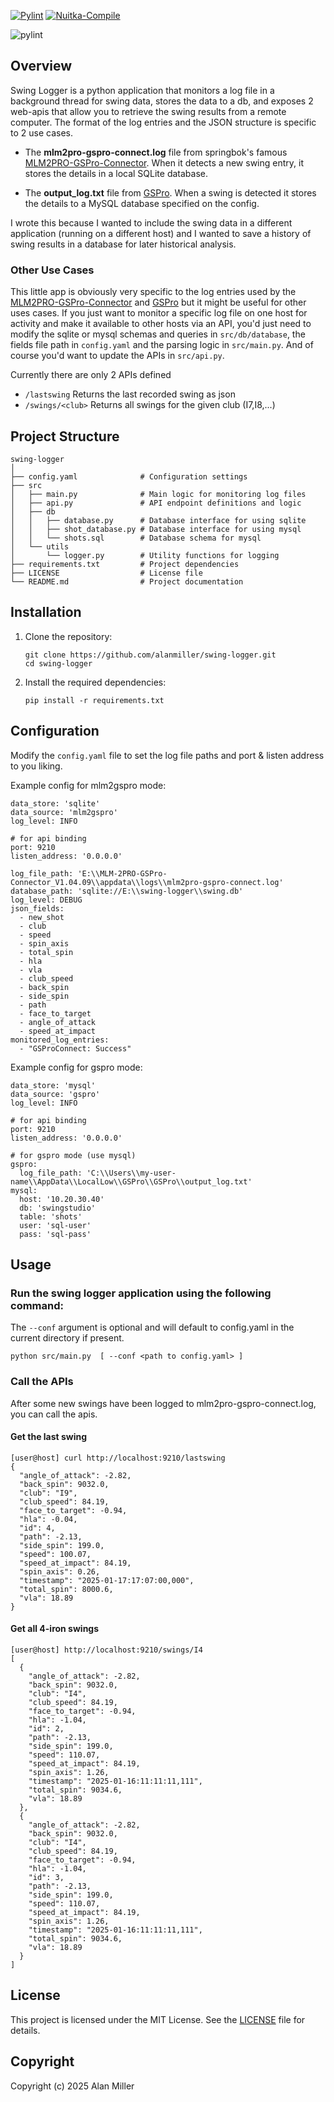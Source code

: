 [![Pylint](https://github.com/alanmiller/swing-logger/actions/workflows/pylint.yml/badge.svg)](https://github.com/alanmiller/swing-logger/actions/workflows/pylint.yml) 
[![Nuitka-Compile](https://github.com/alanmiller/swing-logger/actions/workflows/nuitka.yml/badge.svg)](https://github.com/alanmiller/swing-logger/actions/workflows/nuitka.yml)

![pylint](https://img.shields.io/badge/PyLint-10.00-brightgreen?logo=python&logoColor=white)

## Overview
Swing Logger is a python application that monitors a log file in a background thread for swing data, stores the data to a db, and exposes 2 web-apis  that allow you to retrieve the swing results from a remote computer. The format of the log entries and the JSON structure is specific to 2 use cases.

   - The **mlm2pro-gspro-connect.log** file from springbok's famous [MLM2PRO-GSPro-Connector](https://github.com/springbok/MLM2PRO-GSPro-Connector). When it detects a new swing entry, it stores the details in a local SQLite database. 
   
   - The **output_log.txt** file from [GSPro](https://gsprogolf.com/). When a swing is detected it stores the details to a MySQL database specified on the config.

I wrote this because I wanted to include the swing data in a different application (running on a different host) and I wanted to save a history of swing results in a database for later historical analysis.

### Other Use Cases
This little app is obviously very specific to the log entries used by the [MLM2PRO-GSPro-Connector](https://github.com/springbok/MLM2PRO-GSPro-Connector) and [GSPro](https://gsprogolf.com/) but it might be useful for other uses cases. If you just want to monitor a specific log file on one host for activity and make it available to other hosts via an API, you'd just need to modify the sqlite or mysql schemas and queries in ```src/db/database```, the fields file path in ```config.yaml``` and the parsing logic in ```src/main.py```. And of course you'd want to update the APIs in ```src/api.py```.

Currently there are only 2 APIs defined 

  - ```/lastswing```
       Returns the last recorded swing as json
  - ```/swings/<club>```
       Returns all swings for the given club (I7,I8,...)

## Project Structure
```
swing-logger
│
├── config.yaml              # Configuration settings
├── src
│   ├── main.py              # Main logic for monitoring log files
│   ├── api.py               # API endpoint definitions and logic
│   ├── db
│   │   ├── database.py      # Database interface for using sqlite
│   │   ├── shot_database.py # Database interface for using mysql
│   │   └── shots.sql        # Database schema for mysql
│   └── utils
│       └── logger.py        # Utility functions for logging
├── requirements.txt         # Project dependencies
├── LICENSE                  # License file
└── README.md                # Project documentation
```

## Installation
1. Clone the repository:
   ```
   git clone https://github.com/alanmiller/swing-logger.git
   cd swing-logger
   ```

2. Install the required dependencies:
   ```
   pip install -r requirements.txt
   ```

## Configuration

Modify the `config.yaml` file to set the log file paths and port & listen address to you liking.

Example config for mlm2gspro mode:

```
data_store: 'sqlite'  
data_source: 'mlm2gspro'
log_level: INFO

# for api binding
port: 9210
listen_address: '0.0.0.0'

log_file_path: 'E:\\MLM-2PRO-GSPro-Connector_V1.04.09\\appdata\\logs\\mlm2pro-gspro-connect.log'
database_path: 'sqlite://E:\\swing-logger\\swing.db'
log_level: DEBUG
json_fields:
  - new_shot
  - club
  - speed
  - spin_axis
  - total_spin
  - hla
  - vla
  - club_speed
  - back_spin
  - side_spin
  - path
  - face_to_target
  - angle_of_attack
  - speed_at_impact
monitored_log_entries:
  - "GSProConnect: Success"
```

Example config for gspro mode:

```
data_store: 'mysql'  
data_source: 'gspro' 
log_level: INFO

# for api binding
port: 9210
listen_address: '0.0.0.0'

# for gspro mode (use mysql)
gspro:
  log_file_path: 'C:\\Users\\my-user-name\\AppData\\LocalLow\\GSPro\\GSPro\\output_log.txt'
mysql:
  host: '10.20.30.40'
  db: 'swingstudio'
  table: 'shots'
  user: 'sql-user'
  pass: 'sql-pass'
```

## Usage

### Run the swing logger application using the following command:

The `--conf` argument is optional and will default to config.yaml in the current directory if present.

```
python src/main.py  [ --conf <path to config.yaml> ]
```

### Call the APIs

After some new swings have been logged to mlm2pro-gspro-connect.log, you can call the apis.

#### Get the last swing

```
[user@host] curl http://localhost:9210/lastswing
{
  "angle_of_attack": -2.82,
  "back_spin": 9032.0,
  "club": "I9",
  "club_speed": 84.19,
  "face_to_target": -0.94,
  "hla": -0.04,
  "id": 4,
  "path": -2.13,
  "side_spin": 199.0,
  "speed": 100.07,
  "speed_at_impact": 84.19,
  "spin_axis": 0.26,
  "timestamp": "2025-01-17:17:07:00,000",
  "total_spin": 8000.6,
  "vla": 18.89
}
```
#### Get all 4-iron swings

```
[user@host] http://localhost:9210/swings/I4
[
  {
    "angle_of_attack": -2.82,
    "back_spin": 9032.0,
    "club": "I4",
    "club_speed": 84.19,
    "face_to_target": -0.94,
    "hla": -1.04,
    "id": 2,
    "path": -2.13,
    "side_spin": 199.0,
    "speed": 110.07,
    "speed_at_impact": 84.19,
    "spin_axis": 1.26,
    "timestamp": "2025-01-16:11:11:11,111",
    "total_spin": 9034.6,
    "vla": 18.89
  },
  {
    "angle_of_attack": -2.82,
    "back_spin": 9032.0,
    "club": "I4",
    "club_speed": 84.19,
    "face_to_target": -0.94,
    "hla": -1.04,
    "id": 3,
    "path": -2.13,
    "side_spin": 199.0,
    "speed": 110.07,
    "speed_at_impact": 84.19,
    "spin_axis": 1.26,
    "timestamp": "2025-01-16:11:11:11,111",
    "total_spin": 9034.6,
    "vla": 18.89
  }
]
```

## License
This project is licensed under the MIT License. See the [LICENSE](LICENSE) file for details.

## Copyright
Copyright (c) 2025 Alan Miller
